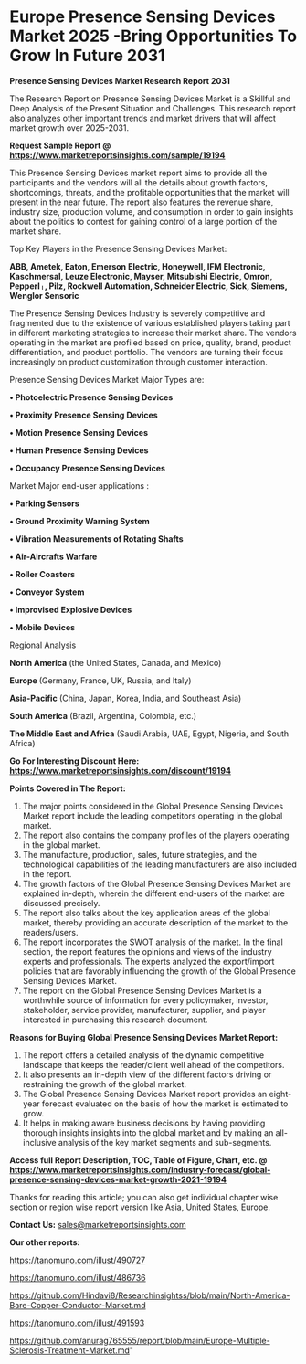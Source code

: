 # Europe Presence Sensing Devices Market 2025 -Bring Opportunities To Grow In Future 2031

<strong>Presence Sensing Devices Market Research Report 2031</strong>

The Research Report on Presence Sensing Devices Market is a Skillful and Deep Analysis of the Present Situation and Challenges. This research report also analyzes other important trends and market drivers that will affect market growth over 2025-2031.

<strong>Request Sample Report @ <a href=https://www.marketreportsinsights.com/sample/19194>https://www.marketreportsinsights.com/sample/19194</a></strong>

This Presence Sensing Devices market report aims to provide all the participants and the vendors will all the details about growth factors, shortcomings, threats, and the profitable opportunities that the market will present in the near future. The report also features the revenue share, industry size, production volume, and consumption in order to gain insights about the politics to contest for gaining control of a large portion of the market share.

Top Key Players in the Presence Sensing Devices Market:

<strong>ABB, Ametek, Eaton, Emerson Electric, Honeywell, IFM Electronic, Kaschmersal, Leuze Electronic, Mayser, Mitsubishi Electric, Omron, Pepperlᛧ, Pilz, Rockwell Automation, Schneider Electric, Sick, Siemens, Wenglor Sensoric</strong>

The Presence Sensing Devices Industry is severely competitive and fragmented due to the existence of various established players taking part in different marketing strategies to increase their market share. The vendors operating in the market are profiled based on price, quality, brand, product differentiation, and product portfolio. The vendors are turning their focus increasingly on product customization through customer interaction.

Presence Sensing Devices Market Major Types are:

<strong>• Photoelectric Presence Sensing Devices

• Proximity Presence Sensing Devices

• Motion Presence Sensing Devices

• Human Presence Sensing Devices

• Occupancy Presence Sensing Devices</strong>

Market Major end-user applications :

<strong>• Parking Sensors

• Ground Proximity Warning System

• Vibration Measurements of Rotating Shafts

• Air-Aircrafts Warfare

• Roller Coasters

• Conveyor System

• Improvised Explosive Devices

• Mobile Devices</strong>

Regional Analysis

</u><strong><b>North America</b></strong> (the United States, Canada, and Mexico)

<strong><b>Europe </b></strong>(Germany, France, UK, Russia, and Italy)

<strong><b>Asia-Pacific</b></strong> (China, Japan, Korea, India, and Southeast Asia)

<strong><b>South America</b></strong> (Brazil, Argentina, Colombia, etc.)

<strong><b>The Middle East and Africa</b></strong> (Saudi Arabia, UAE, Egypt, Nigeria, and South Africa)

<strong>Go For Interesting Discount Here: <a href=https://www.marketreportsinsights.com/discount/19194>https://www.marketreportsinsights.com/discount/19194</a></strong>

<strong>Points Covered in The Report:</strong>
<ol>
  <li>The major points considered in the Global Presence Sensing Devices Market report include the leading competitors operating in the global market.</li>
  <li>The report also contains the company profiles of the players operating in the global market.</li>
  <li>The manufacture, production, sales, future strategies, and the technological capabilities of the leading manufacturers are also included in the report.</li>
  <li>The growth factors of the Global Presence Sensing Devices Market are explained in-depth, wherein the different end-users of the market are discussed precisely.</li>
  <li>The report also talks about the key application areas of the global market, thereby providing an accurate description of the market to the readers/users.</li>
  <li>The report incorporates the SWOT analysis of the market. In the final section, the report features the opinions and views of the industry experts and professionals. The experts analyzed the export/import policies that are favorably influencing the growth of the Global Presence Sensing Devices Market.</li>
  <li>The report on the Global Presence Sensing Devices Market is a worthwhile source of information for every policymaker, investor, stakeholder, service provider, manufacturer, supplier, and player interested in purchasing this research document.</li>
</ol>
<strong>Reasons for Buying Global Presence Sensing Devices Market Report:</strong>

<ol>
  <li>The report offers a detailed analysis of the dynamic competitive landscape that keeps the reader/client well ahead of the competitors.</li>
  <li>It also presents an in-depth view of the different factors driving or restraining the growth of the global market.</li>
  <li>The Global Presence Sensing Devices Market report provides an eight-year forecast evaluated on the basis of how the market is estimated to grow.</li>
  <li>It helps in making aware business decisions by having providing thorough insights insights into the global market and by making an all-inclusive analysis of the key market segments and sub-segments.</li>
</ol>
<strong>Access full Report Description, TOC, Table of Figure, Chart, etc. @ <a href=https://www.marketreportsinsights.com/industry-forecast/global-presence-sensing-devices-market-growth-2021-19194>https://www.marketreportsinsights.com/industry-forecast/global-presence-sensing-devices-market-growth-2021-19194</a></strong>


Thanks for reading this article; you can also get individual chapter wise section or region wise report version like Asia, United States, Europe.

<strong>Contact Us:</strong>
sales@marketreportsinsights.com

<strong>Our other reports:</strong>

<a href=https://tanomuno.com/illust/490727>https://tanomuno.com/illust/490727</a>

<a href=https://tanomuno.com/illust/486736>https://tanomuno.com/illust/486736</a>

<a href=https://github.com/Hindavi8/Researchinsightss/blob/main/North-America-Bare-Copper-Conductor-Market.md>https://github.com/Hindavi8/Researchinsightss/blob/main/North-America-Bare-Copper-Conductor-Market.md</a>

<a href=https://tanomuno.com/illust/491593>https://tanomuno.com/illust/491593</a>

<a href=https://github.com/anurag765555/report/blob/main/Europe-Multiple-Sclerosis-Treatment-Market.md>https://github.com/anurag765555/report/blob/main/Europe-Multiple-Sclerosis-Treatment-Market.md</a>"
